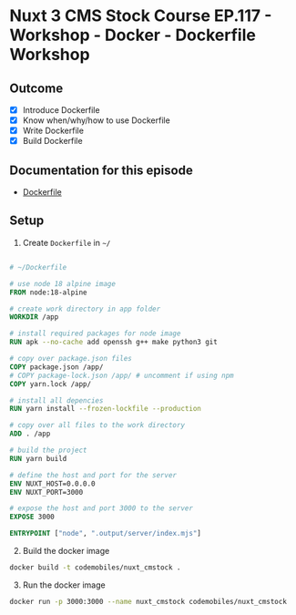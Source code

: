 # Nuxt 3 CMS Stock Course EP.117 - Workshop - Docker - Dockerfile Workshop

## Outcome

-   [x] Introduce Dockerfile
-   [x] Know when/why/how to use Dockerfile
-   [x] Write Dockerfile
-   [x] Build Dockerfile

## Documentation for this episode

-   [Dockerfile](https://docs.docker.com/engine/reference/builder/)

## Setup

1. Create `Dockerfile` in `~/`

```dockerfile

# ~/Dockerfile

# use node 18 alpine image
FROM node:18-alpine

# create work directory in app folder
WORKDIR /app

# install required packages for node image
RUN apk --no-cache add openssh g++ make python3 git

# copy over package.json files
COPY package.json /app/
# COPY package-lock.json /app/ # uncomment if using npm
COPY yarn.lock /app/

# install all depencies
RUN yarn install --frozen-lockfile --production

# copy over all files to the work directory
ADD . /app

# build the project
RUN yarn build

# define the host and port for the server
ENV NUXT_HOST=0.0.0.0
ENV NUXT_PORT=3000

# expose the host and port 3000 to the server
EXPOSE 3000

ENTRYPOINT ["node", ".output/server/index.mjs"]
```

2. Build the docker image

```bash
docker build -t codemobiles/nuxt_cmstock .
```

3. Run the docker image

```bash
docker run -p 3000:3000 --name nuxt_cmstock codemobiles/nuxt_cmstock
```
